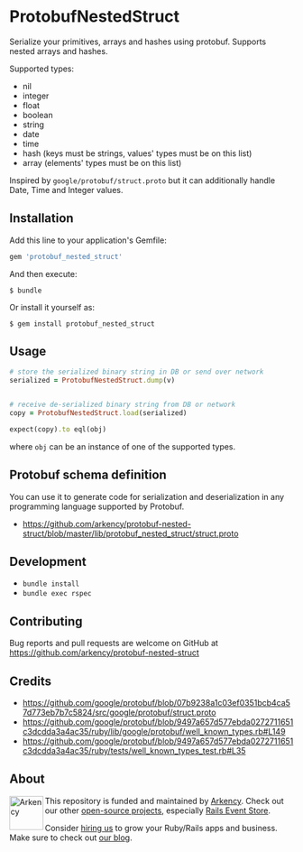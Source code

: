 # ProtobufNestedStruct

Serialize your primitives, arrays and hashes using protobuf. Supports nested arrays and hashes.

Supported types:

* nil
* integer
* float
* boolean
* string
* date
* time
* hash (keys must be strings, values' types must be on this list)
* array (elements' types must be on this list)

Inspired by `google/protobuf/struct.proto` but it can additionally handle Date, Time and Integer values.

## Installation

Add this line to your application's Gemfile:

```ruby
gem 'protobuf_nested_struct'
```

And then execute:

    $ bundle

Or install it yourself as:

    $ gem install protobuf_nested_struct

## Usage

```ruby
# store the serialized binary string in DB or send over network
serialized = ProtobufNestedStruct.dump(v)


# receive de-serialized binary string from DB or network 
copy = ProtobufNestedStruct.load(serialized)

expect(copy).to eql(obj)
```

where `obj` can be an instance of one of the supported types.

## Protobuf schema definition

You can use it to generate code for serialization and deserialization in any programming language supported
by Protobuf.

* https://github.com/arkency/protobuf-nested-struct/blob/master/lib/protobuf_nested_struct/struct.proto

## Development

* `bundle install`
* `bundle exec rspec`

## Contributing

Bug reports and pull requests are welcome on GitHub at https://github.com/arkency/protobuf-nested-struct 

## Credits

* https://github.com/google/protobuf/blob/07b9238a1c03ef0351bcb4ca57d773eb7b7c5824/src/google/protobuf/struct.proto
* https://github.com/google/protobuf/blob/9497a657d577ebda0272711651c3dcdda3a4ac35/ruby/lib/google/protobuf/well_known_types.rb#L149
* https://github.com/google/protobuf/blob/9497a657d577ebda0272711651c3dcdda3a4ac35/ruby/tests/well_known_types_test.rb#L35

## About

<img src="https://arkency.com/images/arkency.png" alt="Arkency" width="60px" align="left" />

This repository is funded and maintained by [Arkency](https://arkency.com). Check out our other [open-source projects](https://github.com/arkency), especially [Rails Event Store](https://github.com/RailsEventStore).

Consider [hiring us](https://arkency.com/hire-us) to grow your Ruby/Rails apps and business. Make sure to check out [our blog](https://blog.arkency.com).